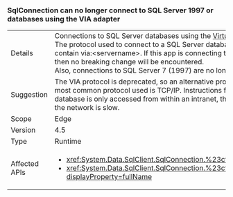 ### SqlConnection can no longer connect to SQL Server 1997 or databases using the VIA adapter

|   |   |
|---|---|
|Details|Connections to SQL Server databases using the <a href="https://technet.microsoft.com/en-us/library/ms191229%28v=sql.105%29.aspx">Virtual Interface Adapter (VIA) protocol</a> are no longer supported. The protocol used to connect to a SQL Server database is visible in the connection string. A VIA connection will contain via:&lt;servername&gt;. If this app is connecting to SQL via a protocol other than VIA (tcp: or np: for example), then no breaking change will be encountered.<br />Also, connections to SQL Server 7 (1997) are no longer supported.|
|Suggestion|The VIA protocol is deprecated, so an alternative protocol should be used to connect to SQL databases. The most common protocol used is TCP/IP. Instructions for enabling the TCP/IP protocol can be found <a href="https://msdn.microsoft.com/en-us/library/bb909712(v=vs.120).aspx">here</a>. If the database is only accessed from within an intranet, the shared pipes protocol may provide better performance if the network is slow.|
|Scope|Edge|
|Version|4.5|
|Type|Runtime|
|Affected APIs|<ul><li><xref:System.Data.SqlClient.SqlConnection.%23ctor(System.String)?displayProperty=fullName></li><li><xref:System.Data.SqlClient.SqlConnection.%23ctor(System.String%2CSystem.Data.SqlClient.SqlCredential)?displayProperty=fullName></li></ul>|
